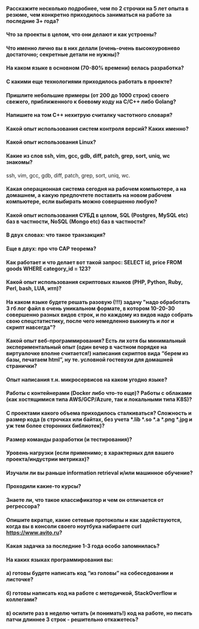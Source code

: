 #### Расскажите несколько подробнее, чем по 2 строчки на 5 лет опыта в резюме, чем конкретно приходилось заниматься на работе за последние 3+ года? 

#### Что за проекты в целом, что они делают и как устроены? 

#### Что именно лично вы в них делали (очень-очень высокоуровнево достаточно; секретные детали не нужны)?  

#### На каком языке в основном (70-80% времени) велась разработка?  

#### С какими еще технологиями приходилось работать в проекте?

  
  
#### Пришлите небольшие примеры (от 200 до 1000 строк) своего свежего, приближенного к боевому коду на C/C++ либо Golang?

  

#### Напишите на том C++ нехитрую считалку частотного словаря?

  
  
  

#### Какой опыт использования систем контроля версий? Каких именно?

  
  
  

#### Какой опыт использования Linux?

#### Какие из слов ssh, vim, gcc, gdb, diff, patch, grep, sort, uniq, wc знакомы?
ssh, vim, gcc, gdb, diff, patch, grep, sort, uniq, wc.

#### Какая операционная система сегодня на рабочем компьютере, а на домашнем, а какую предпочтете поставить на новом рабочем компьютере, если выбирать можно совершенно любую?


#### Какой опыт использования СУБД в целом, SQL (Postgres, MySQL etc) баз в частности, NoSQL (Mongo etc) баз в частности?

#### В двух словах: что такое транзакция?

#### Еще в двух: про что CAP теорема?

#### Как работает и что делает вот такой запрос: SELECT id, price FROM goods WHERE category_id = 123?


#### Какой опыт использования скриптовых языков (PHP, Python, Ruby, Perl, bash, LUA, итп)?

#### На каком языке будете решать разовую (!!!) задачу "надо обработать 3 гб лог файл в очень уникальном формате, в котором 10-20-30 совершенно разных видов строк, и по каждому из видов надо собрать свою спецстатистику, после чего немедленно выкинуть и лог и скрипт навсегда"?

#### Какой опыт веб-программирования? Есть ли хотя бы минимальный экспериментальный опыт (один вечер в частном порядке на виртуалочке вполне считается!) написания скриптов вида “берем из базы, печатаем html”, ну те. условной гостевухи для домашней странички? 

#### Опыт написания т.н. микросервисов на каком угодно языке? 

#### Работы с контейнерами (Docker либо что-то еще)? Работы с облаками (как хостящимися типа AWS/GCP/Azure, так и локальными типа K8S)?


#### С проектами какого объема приходилось сталкиваться? Сложность и размер кода (в строчках или байтах, без учета *.lib *.so *.a *.png *.jpg и уж тем более сторонних библиотек)?

#### Размер команды разработки (и тестирования)?

#### Уровень нагрузки (если применимо; в характерных для вашего проекта/индустрии метриках)?


#### Изучали ли вы раньше information retrieval и/или машинное обучение?

#### Проходили какие-то курсы?

#### Знаете ли, что такое классификатор и чем он отличается от регрессора?

#### Опишите вкратце, какие сетевые протоколы и как задействуются, когда вы в консоли своего ноутбука набираете curl https://www.avito.ru?

#### Какая задачка за последние 1-3 года особо запомнилась? 

#### На каких языках программирования вы:
#### а) готовы будете написать код “из головы” на собеседовании и листочке?

#### б) готовы написать код на работе с методичкой, StackOverflow и коллегами?

#### в) осилите раз в неделю читать (и понимать!) код на работе, но писать патчи длиннее 3 строк - решительно откажетесь?
